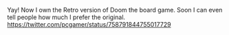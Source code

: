 Yay! Now I own the Retro version of Doom the board game. Soon I can even tell people how much I prefer the original. https://twitter.com/pcgamer/status/758791844755017729